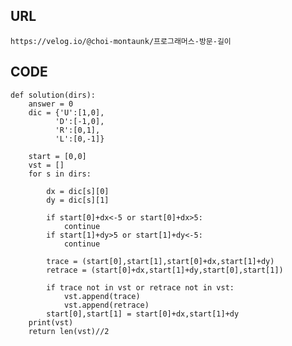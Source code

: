 ## URL

    https://velog.io/@choi-montaunk/프로그래머스-방문-길이

## CODE
    def solution(dirs):
        answer = 0
        dic = {'U':[1,0],
              'D':[-1,0],
              'R':[0,1],
              'L':[0,-1]}

        start = [0,0]
        vst = [] 
        for s in dirs:

            dx = dic[s][0]
            dy = dic[s][1]

            if start[0]+dx<-5 or start[0]+dx>5:
                continue
            if start[1]+dy>5 or start[1]+dy<-5:
                continue

            trace = (start[0],start[1],start[0]+dx,start[1]+dy)
            retrace = (start[0]+dx,start[1]+dy,start[0],start[1])

            if trace not in vst or retrace not in vst:
                vst.append(trace)
                vst.append(retrace)
            start[0],start[1] = start[0]+dx,start[1]+dy
        print(vst)
        return len(vst)//2
